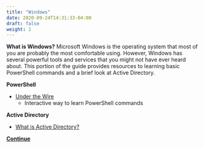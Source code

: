 ```yaml
---
title: "Windows"
date: 2020-09-24T14:31:33-04:00
draft: false
weight: 1
---
```

**What is Windows?**
Microsoft Windows is the operating system that most of you are probably the most comfortable using. However, Windows has several powerful tools and services that you might not have ever heard about. This portion of the guide provides resources to learning basic PowerShell commands and a brief look at Active Directory.

**PowerShell**
+ [Under the Wire](https://www.underthewire.tech/wargames.htm)
    + Interactive way to learn PowerShell commands

**Active Directory**
+ [What is Active Directory?](https://searchwindowsserver.techtarget.com/definition/Active-Directory)


**[Continue](https://cyberguide.os9.run/Beginner-Guide/Networking/)**